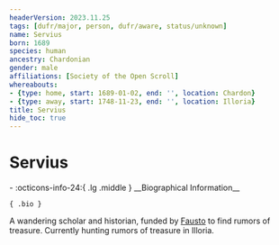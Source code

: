 ```yaml
---
headerVersion: 2023.11.25
tags: [dufr/major, person, dufr/aware, status/unknown]
name: Servius
born: 1689
species: human
ancestry: Chardonian
gender: male
affiliations: [Society of the Open Scroll]
whereabouts:
- {type: home, start: 1689-01-02, end: '', location: Chardon}
- {type: away, start: 1748-11-23, end: '', location: Illoria}
title: Servius
hide_toc: true
---
```

# Servius
<div class="grid cards ext-narrow-margin ext-one-column" markdown>
- :octicons-info-24:{ .lg .middle } __Biographical Information__

    { .bio }

</div>


A wandering scholar and historian, funded by [Fausto](<./fausto.md>) to find rumors of treasure. Currently hunting rumors of treasure in Illoria. 